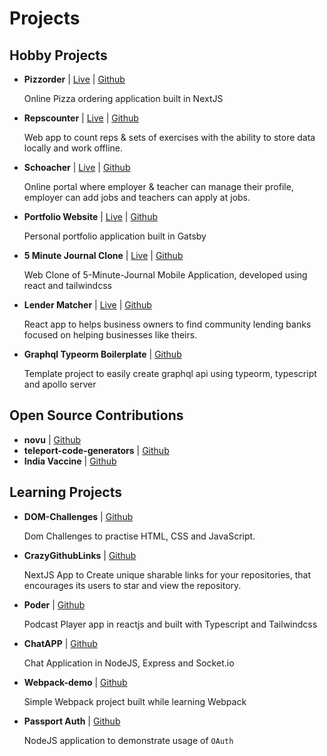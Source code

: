 # Projects

## Hobby Projects

-   **Pizzorder** | [Live](https://pizzorder.vercel.app) | [Github](https://github.com/chavda-bhavik/pizzorder)

    Online Pizza ordering application built in NextJS

-   **Repscounter** | [Live](https://repscounter.herokuapp.com) | [Github](https://github.com/chavda-bhavik/repscounter)

    Web app to count reps & sets of exercises with the ability to store data locally and work offline.

-   **Schoacher** | [Live](https://schoacher.vercel.app) | [Github](https://github.com/chavda-bhavik/schoacher)

    Online portal where employer & teacher can manage their profile, employer can add jobs and teachers can apply at jobs.

-   **Portfolio Website** | [Live](https://www.bhavikchavda.com) | [Github](https://github.com/chavda-bhavik/bhavikchavda.com)

    Personal portfolio application built in Gatsby

-   **5 Minute Journal Clone** | [Live](https://journal-clone.herokuapp.com) | [Github](https://github.com/chavda-bhavik/journal-web)

    Web Clone of 5-Minute-Journal Mobile Application, developed using react and tailwindcss

-   **Lender Matcher** | [Live](https://sba-lender-match.herokuapp.com) | [Github](https://github.com/chavda-bhavik/lender-matcher-v2)

    React app to helps business owners to find community lending banks focused on helping businesses like theirs.

-   **Graphql Typeorm Boilerplate** | [Github](https://github.com/chavda-bhavik/graphql-typeorm-boilerplate)

    Template project to easily create graphql api using typeorm, typescript and apollo server

## Open Source Contributions

-   **novu** | [Github](https://github.com/novuhq/novu)
-   **teleport-code-generators** | [Github](https://github.com/teleporthq/teleport-code-generators)
-   **India Vaccine** | [Github](https://github.com/IndiaVaccineIN/india-vaccine-frontend)

## Learning Projects
-   **DOM-Challenges** | [Github](https://github.com/chavda-bhavik/dom-challenges)

    Dom Challenges to practise HTML, CSS and JavaScript.

-   **CrazyGithubLinks** | [Github](https://github.com/chavda-bhavik/CrazyGithubLinks)

    NextJS App to Create unique sharable links for your repositories, that encourages its users to star and view the repository.

-   **Poder** | [Github](https://github.com/chavda-bhavik/poder)

    Podcast Player app in reactjs and built with Typescript and Tailwindcss

-   **ChatAPP** | [Github](https://github.com/chavda-bhavik/ChatAPP)

    Chat Application in NodeJS, Express and Socket.io

-   **Webpack-demo** | [Github](https://github.com/chavda-bhavik/webpack-demo)

    Simple Webpack project built while learning Webpack

-   **Passport Auth** | [Github](https://github.com/chavda-bhavik/passport-auth)

    NodeJS application to demonstrate usage of `OAuth`
